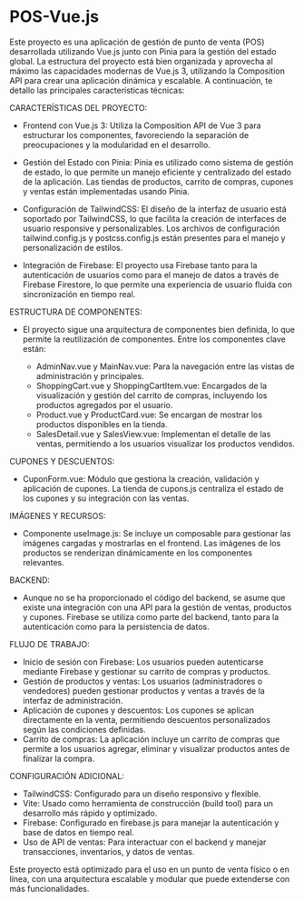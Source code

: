 # POS-Vue.js
Este proyecto es una aplicación de gestión de punto de venta (POS) desarrollada utilizando Vue.js junto con Pinia para la gestión del estado global. La estructura del proyecto está bien organizada y aprovecha al máximo las capacidades modernas de Vue.js 3, utilizando la Composition API para crear una aplicación dinámica y escalable. A continuación, te detallo las principales características técnicas:

CARACTERÍSTICAS DEL PROYECTO:
  - Frontend con Vue.js 3: Utiliza la Composition API de Vue 3 para estructurar los componentes, favoreciendo la separación de preocupaciones y la modularidad en el desarrollo.

  - Gestión del Estado con Pinia: Pinia es utilizado como sistema de gestión de estado, lo que permite un manejo eficiente y centralizado del estado de la aplicación. Las tiendas de productos, carrito de compras, cupones y ventas están implementadas usando Pinia.

  - Configuración de TailwindCSS: El diseño de la interfaz de usuario está soportado por TailwindCSS, lo que facilita la creación de interfaces de usuario responsive y personalizables. Los archivos de configuración tailwind.config.js y postcss.config.js están presentes para el manejo y personalización de estilos.

  - Integración de Firebase: El proyecto usa Firebase tanto para la autenticación de usuarios como para el manejo de datos a través de Firebase Firestore, lo que permite una experiencia de usuario fluida con sincronización en tiempo real.

ESTRUCTURA DE COMPONENTES:
  - El proyecto sigue una arquitectura de componentes bien definida, lo que permite la reutilización de componentes. Entre los componentes clave están:

      - AdminNav.vue y MainNav.vue: Para la navegación entre las vistas de administración y principales.
      - ShoppingCart.vue y ShoppingCartItem.vue: Encargados de la visualización y gestión del carrito de compras, incluyendo los productos agregados por el usuario.
      - Product.vue y ProductCard.vue: Se encargan de mostrar los productos disponibles en la tienda.
      - SalesDetail.vue y SalesView.vue: Implementan el detalle de las ventas, permitiendo a los usuarios visualizar los productos vendidos.

CUPONES Y DESCUENTOS:
  - CuponForm.vue: Módulo que gestiona la creación, validación y aplicación de cupones. La tienda de cupons.js centraliza el estado de los cupones y su integración con las ventas.

IMÁGENES Y RECURSOS:
  - Componente useImage.js: Se incluye un composable para gestionar las imágenes cargadas y mostrarlas en el frontend. Las imágenes de los productos se renderizan dinámicamente en los componentes relevantes.

BACKEND:
  - Aunque no se ha proporcionado el código del backend, se asume que existe una integración con una API para la gestión de ventas, productos y cupones. Firebase se utiliza como parte del backend, tanto para la autenticación como para la persistencia de datos.

FLUJO DE TRABAJO:
  - Inicio de sesión con Firebase: Los usuarios pueden autenticarse mediante Firebase y gestionar su carrito de compras y productos.
  - Gestión de productos y ventas: Los usuarios (administradores o vendedores) pueden gestionar productos y ventas a través de la interfaz de administración.
  - Aplicación de cupones y descuentos: Los cupones se aplican directamente en la venta, permitiendo descuentos personalizados según las condiciones definidas.
  - Carrito de compras: La aplicación incluye un carrito de compras que permite a los usuarios agregar, eliminar y visualizar productos antes de finalizar la compra.

CONFIGURACIÓN ADICIONAL:
  - TailwindCSS: Configurado para un diseño responsivo y flexible.
  - Vite: Usado como herramienta de construcción (build tool) para un desarrollo más rápido y optimizado.
  - Firebase: Configurado en firebase.js para manejar la autenticación y base de datos en tiempo real.
  - Uso de API de ventas: Para interactuar con el backend y manejar transacciones, inventarios, y datos de ventas.

Este proyecto está optimizado para el uso en un punto de venta físico o en línea, con una arquitectura escalable y modular que puede extenderse con más funcionalidades.
